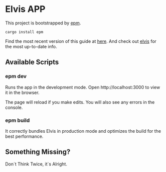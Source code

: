 # Elvis APP

This project is bootstrapped by [epm][1].

```
cargo install epm
```

Find the most recent version of this guide at [here][2]. And check out [elvis][3] for the most up-to-date info.


## Available Scripts

### epm dev

Runs the app in the development mode.
Open http://localhost:3000 to view it in the browser.

The page will reload if you make edits.
You will also see any errors in the console.

### epm build

It correctly bundles Elvis in production mode and optimizes the build for the best performance.


## Something Missing?

Don\`t Think Twice, it\`s Alright.

[1]: https://github.com/elvisjs/elvis/tree/master/crates/epm
[2]: https://elvisjs.github.io/book
[3]: https://github.com/elvisjs/elvis
